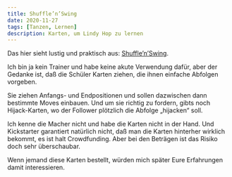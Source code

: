 ```yaml
---
title: Shuffle’n’Swing
date: 2020-11-27
tags: [Tanzen, Lernen]
description: Karten, um Lindy Hop zu lernen
---
```

Das hier sieht lustig und praktisch aus: [Shuffle’n’Swing](https://www.kickstarter.com/projects/ronsmits/shuffle-n-swing/).

Ich bin ja kein Trainer und habe keine akute Verwendung dafür, aber der Gedanke ist, daß die Schüler Karten ziehen, die ihnen einfache Abfolgen vorgeben.

Sie ziehen Anfangs- und Endpositionen und sollen dazwischen dann bestimmte Moves einbauen. Und um sie richtig zu fordern, gibts noch Hijack-Karten, wo der Follower plötzlich die Abfolge „hijacken“ soll.

Ich kenne die Macher nicht und habe die Karten nicht in der Hand. Und Kickstarter garantiert natürlich nicht, daß man die Karten hinterher wirklich bekommt, es ist halt Crowdfunding. Aber bei den Beträgen ist das Risiko doch sehr überschaubar.

Wenn jemand diese Karten bestellt, würden mich später Eure Erfahrungen damit interessieren.
